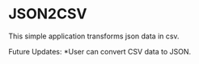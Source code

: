# JSON2CSV

This simple application transforms json data in csv.

Future Updates:
 	*User can convert CSV data to JSON.